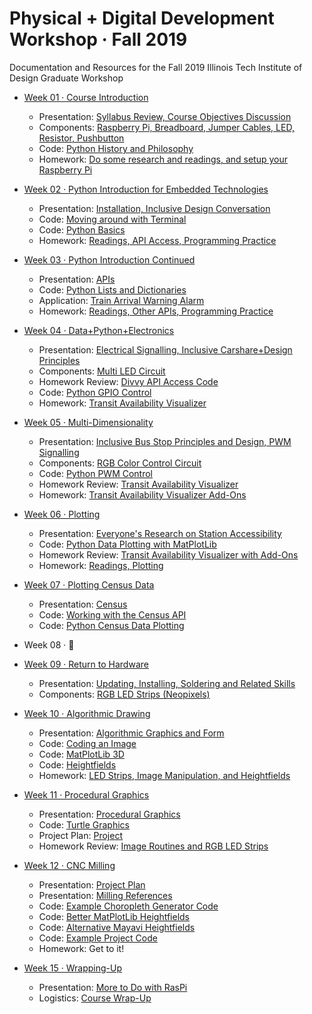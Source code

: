 # Physical + Digital Development Workshop · Fall 2019
Documentation and Resources for the Fall 2019 Illinois Tech Institute of Design Graduate Workshop

- [Week 01 · Course Introduction](week01/readme.md) 	
	- Presentation: [Syllabus Review, Course Objectives Discussion](week01/readme.md)
	- Components: [Raspberry Pi, Breadboard, Jumper Cables, LED, Resistor, Pushbutton](week01/circuits.md)
	- Code: [Python History and Philosophy](week01/python-philosophy.md)
	- Homework: [Do some research and readings, and setup your Raspberry Pi](week01/homework.md)
	
- [Week 02 · Python Introduction for Embedded Technologies](week02/readme.md) 	
	- Presentation: [Installation, Inclusive Design Conversation](week02/readme.md)
	- Code: [Moving around with Terminal](week02/terminal.md)
	- Code: [Python Basics](week02/python-basics.md)
	- Homework: [Readings, API Access, Programming Practice](week02/homework.md)
		
- [Week 03 · Python Introduction Continued](week03/readme.md) 	
	- Presentation: [APIs](week03/readme.md)
	- Code: [Python Lists and Dictionaries](week03/python-lists.md)
	- Application: [Train Arrival Warning Alarm](week03/application.md)
	- Homework: [Readings, Other APIs, Programming Practice](week03/homework.md)
	
- [Week 04 · Data+Python+Electronics](week04/readme.md) 	
	- Presentation: [Electrical Signalling, Inclusive Carshare+Design Principles](week04/readme.md)
	- Components: [Multi LED Circuit](week04/circuits.md)
	- Homework Review: [Divvy API Access Code](week04/homework-answers.md)
	- Code: [Python GPIO Control](week04/python-gpio.md)
	- Homework: [Transit Availability Visualizer](week04/homework.md)

- [Week 05 · Multi-Dimensionality](week05/readme.md) 	
	- Presentation: [Inclusive Bus Stop Principles and Design, PWM Signalling](week05/readme.md)
	- Components: [RGB Color Control Circuit](week05/circuits.md)
	- Code: [Python PWM Control](week05/python-gpio.md)
	- Homework Review: [Transit Availability Visualizer](week05/homework-answers.md)
	- Homework: [Transit Availability Visualizer Add-Ons](week05/homework.md)

- [Week 06 · Plotting](week06/readme.md) 	
	- Presentation: [Everyone's Research on Station Accessibility](week06/readme.md)
	- Code: [Python Data Plotting with MatPlotLib](week06/python-plotting.md)
	- Homework Review: [Transit Availability Visualizer with Add-Ons](week06/homework-answers.md)
	- Homework: [Readings, Plotting](week06/homework.md)

- [Week 07 · Plotting Census Data](week07/readme.md) 	
	- Presentation: [Census](week07/readme.md)
	- Code: [Working with the Census API](week07/census-api.md)
	- Code: [Python Census Data Plotting](week07/census-plotting.md)

- Week 08 · :sunrise_over_mountains:

- [Week 09 · Return to Hardware](week09/readme.md) 	
	- Presentation: [Updating, Installing, Soldering and Related Skills](week09/readme.md)
	- Components: [RGB LED Strips (Neopixels)](week09/circuits.md)

- [Week 10 · Algorithmic Drawing](week10/readme.md) 	
	- Presentation: [Algorithmic Graphics and Form](readme.md)
	- Code: [Coding an Image](week10/image.md)
	- Code: [MatPlotLib 3D](week10/matplotlib3d.md)
	- Code: [Heightfields](week10/heightfield.md)
	- Homework: [LED Strips, Image Manipulation, and Heightfields](week10/homework.md)

- [Week 11 · Procedural Graphics](week11/readme.md) 	
	- Presentation: [Procedural Graphics](week11/readme.md)
	- Code: [Turtle Graphics](week11/turtle.md)
	- Project Plan: [Project](week11/project.md)
	- Homework Review: [Image Routines and RGB LED Strips](week11/homework-review.md)

- [Week 12 · CNC Milling](week12/readme.md) 	
	- Presentation: [Project Plan](week12/readme.md)
	- Presentation: [Milling References](week12/milling.md)
	- Code: [Example Choropleth Generator Code](week12/choropleth.md)
	- Code: [Better MatPlotLib Heightfields](week12/surface-plot.md)
	- Code: [Alternative Mayavi Heightfields](week12/mayavi-hf.md)
	- Code: [Example Project Code](week12/project.md)
	- Homework: Get to it!


- [Week 15 · Wrapping-Up](week15/readme.md) 	
	- Presentation: [More to Do with RasPi](week15/readme.md)
	- Logistics: [Course Wrap-Up](week15/wrap-up.md)
